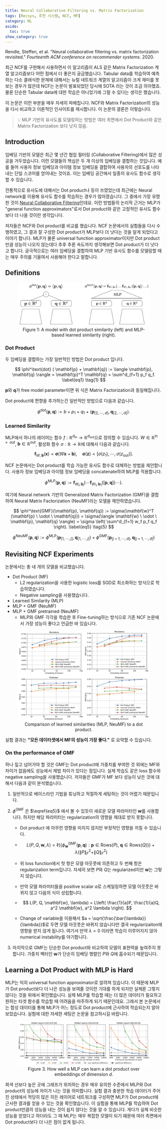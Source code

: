```yaml
---
title: Neural Collaborative Filtering vs. Matrix Factorization
tags: [Recsys, 추천 시스템, NCF, MF]
category: ML
aside:
  toc: true
show_category: true
---
```


Rendle, Steffen, et al. "Neural collaborative filtering vs. matrix factorization revisited." *Fourteenth ACM conference on recommender systems*. 2020.

<!--more-->

최근 NCF를 구현해서 사용하면서 이 알고리즘이 ALS 같은 Matrix Factorization 계열 알고리즘보다 어떤 점에서 더 좋은지 궁금했습니다. 
Tabular data를 학습하여 예측하는 다소 클래식한 문제에 대해서는 뉴럴 네트워크 계열의 알고리즘이 크게 재미를 못보는 경우가 많은데 NCF는 논문이 발표되었던 당시에 SOTA 라는 것이 조금 의아했죠. 
물론 단순한 Tabular data에 대한 학습은 아니었기에 그럴 수 있다는 생각은 했습니다. 

이 논문은 이런 부분을 매우 자세히 파헤칩니다. 
NCF와 Matrix Factorization의 성능을 다시 비교하고 이론적인 인사이트를 제시합니다. 
이 논문의 결론은 이렇습니다.

>   :bulb: MLP 기반의 유사도를 모델링하는 방법은 여러 측면에서 Dot Product와 같은 Matrix Factorization 보다 낫지 않음.

## Introduction

임베딩 기반의 모델은 최근 몇 년간 협업 필터링 (Collaborative Filtering)에서 많은 성공을 거두었습니다. 
이런 모델들의 핵심은 두 개 이상의 임베딩을 결합하는 것입니다. 
예를 들어 사용자 정보 임베딩과 아이템 정보 임베딩을 결합하여 사용자의 선호도를 나타내는 단일 스코어를 얻어내는 것이죠. 
이는 임베딩 공간에서 일종의 유사도 함수로 생각할 수 있습니다.

전통적으로 유사도에 대해서는 Dot product나 등이 쓰였었는데 최근에는 Neural network를 이용해 유사도 함수를 학습하는 경우가 많아졌습니다.
그 중에서 가장 유명한 것이 [Neural Collaborative Filtering](https://otzslayer.github.io/ml/2021/12/12/neural-collaborative-filtering.html)인데요. 
이런 방법들의 논리적 근거는 MLP가 "general function approximators"로서 Dot product와 같은 고정적인 유사도 함수보다 더 나을 것이란 생각입니다.

저자들은 NCF와 Dot product를 비교를 했습니다. 
NCF 논문에서의 실험들을 다시 수행하였고, 그 결과 잘 구성한 Dot product가 MLP보다 더 낫다는 것을 알게 되었다고 이야기 합니다. 
MLP가 물론 universal function approximator이지만 Dot product만큼 성능이 나오지 않는데다 추후 추론 속도까지 생각해보면 Dot product가 더 낫다고 합니다. 
궁극적으로는 여러 임베딩을 결합하여 MLP 기반 유사도 함수를 모델링할 때는 매우 주의를 기울여서 사용해야 한다고 말합니다.

## Definitions

<center>
  <figure>
    <img src="/assets/images/2022-02-07-ncf-versus-mf/image-20220206180846469.png" alt="Model structure" style="zoom:50%;" />
    <figcaption style="text-align: center;">Figure 1: A model with dot product similarity (left) and MLP-based learned similarity (right).</figcaption>
  </figure>
</center>

### Dot Product

두 임베딩을 결합하는 가장 일반적인 방법은 Dot product 입니다.

$$
\phi^\text{dot} ( \mathbf{p} + \mathbf{q}) := \langle \mathbf{p}, \mathbf{q} \rangle = \mathbf{p}^T \mathbf{q} = \sum^d_{f=1} p_f q_f. \label{eq1} \tag{1}
$$

$\mathbf{p}$와 $\mathbf{q}$가 free model parameter이면 위 식은 Matrix Factorization과 동일해집니다.

Dot product에 편향을 추가하는건 일반적인 방법으로 다음과 같습니다.

$$
\phi^{\text{dot}} (\mathbf{p}, \mathbf{q}) := b + p_1 + q_1 + \langle \mathbf{p}_{[2, \cdots, d]}, \mathbf{q}_{[2, \cdots, d]} \rangle. \label{eq2} \tag{2}
$$

### Learned Similarity

MLP에서 하나의 레이어는 함수 $f : \mathbb{R}^{d_\text{in}} \to \mathbb{R}^{d_\text{out}}$으로 정의할 수 있습니다. $W \in \mathbb{R}^\text{in $\times$ out}$, $\mathbf{b} \in \mathbb{R}^\text{out}$, 활성화 함수 $\sigma : \mathbb{R} \to \mathbb{R}$에 대해서 다음과 같습니다.

$$
\mathbf{f}_{W, \mathbf{b}}(\mathbf{x}) = \boldsymbol{\sigma}(W \mathbf{x} + \mathbf{b}), \quad \boldsymbol{\sigma}(\mathbf{z}) = [\sigma(z_1), \cdots, \sigma(z_\text{out})]. \label{eq3} \tag{3}
$$

NCF 논문에서는 Dot product를 학습 가능한 유사도 함수로 대체하는 방법을 제안합니다. 사용자 정보 임베딩과 아이템 정보 임베딩을 concatenate하여 MLP를 적용합니다.

$$
\phi^\text{MLP} (\mathbf{p}, \mathbf{q}) := \mathbf{f}_{W_l, \mathbf{b}_l} (\cdots \mathbf{f}_{W_1, \mathbf{b}_1} ([\mathbf{p}, \mathbf{q}]) \cdots). \label{eq4} \tag{4}
$$

여기에 Neural network 기반의 Generalized Matrix Factorization (GMF)을 결합하여 Neural Matrix Factorization (NeuMF)라는 모델을 제안하였습니다.

$$
\phi^\text{GMF}(\mathbf{p}, \mathbf{q}) := \sigma(\mathbf{w}^T (\mathbf{p} \ \odot \ \mathbf{q})) = \sigma(\langle \mathbf{w} \ \odot \ \mathbf{p}, \mathbf{q} \rangle) = \sigma \left( \sum^d_{f=1} w_f p_f q_f \right). \label{eq5} \tag{5}
$$

$$
\phi^\text{NeuMF} (\mathbf{p}, \mathbf{q}) := \phi^\text{MLP}(\mathbf{p}_{[1, \cdots, j]} , \mathbf{q}_{[1, \cdots, j]}) + \phi^\text{GMF}(\mathbf{p}_{[j+1, \cdots, d]} , \mathbf{q}_{[j+1, \cdots, d]}) \label{eq6} \tag{6}
$$



## Revisiting NCF Experiments

논문에서는 총 네 개의 모델을 비교했습니다.

-   Dot Product (MF)
    -   L2 regularization을 사용한 logistic loss를 SGD로 최소화하는 방식으로 학습하였습니다.
    -   Negative sampling을 사용했습니다.
-   Learned Similarity (MLP)
-   MLP + GMF (NeuMF)
-   MLP + GMF pretrained (NeuMF)
    -   MLP와 GMF 각각을 학습한 후 Fine-tuning하는 방식으로 기존 NCF 논문에서 가장 성능이 좋다고 언급한 바 있습니다.

<center>
  <figure>
    <img src="/assets/images/2022-02-07-ncf-versus-mf/image-20220206223323637.png" alt="Comparison" style="zoom:50%;" />
    <figcaption style="text-align: center;">Comparison of learned similarities (MLP, NeuMF) to a dot product.</figcaption>
  </figure>
</center>


실험 결과는 **"모든 데이터셋에서 MF의 성능이 가장 좋다."** 로 요약할 수 있습니다.

### On the performance of GMF

하나 짚고 넘어가야 할 것은 GMF는 Dot product에 가중치를 부여한 것 외에는 MF와 차이가 없음에도 성능에서 제법 차이가 있다는 점입니다. 실제 학습도 같은 loss 함수와 negative sampling을 사용했습니다. 저자들은 GMF가 MF 보다 성능이 낮은 것에 대해서 다음과 같이 분석했습니다.

1.   일반적으로 베이스라인 기법을 튜닝하고 적절하게 세팅하는 것이 어렵기 때문입니다.

2.   $\phi^\text{GMF}$ 은 $\eqref{eq5}$ 에서 볼 수 있듯이 새로운 모델 파라미터인 $\mathbf{w}$를 사용합니다. 하지만 해당 파라미터는 regularization의 영향을 제대로 받지 못합니다.

     -   Dot product 에 아무런 영향을 미치지 않지만 부정적인 영향을 끼칠 수 있습니다.

     -   $$
         L(P, Q, \mathbf{w}, \lambda) = \ell \left( \left\{ \phi_\mathbf{w}^\text{GMF} (\mathbf{p}, \mathbf{q}) : \mathbf{p} \in \text{Rows}(P), \; \mathbf{q} \in \text{Rows}(Q) \right\}  \right) + \lambda \left( \| P \|^2_F + \|Q\|^2_F \right)
         $$

     -   위 loss function에서 첫 항은 모델 아웃풋에 의존하고 두 번째 항은 regularization term입니다. 자세히 보면 $P$와 $Q$는 regularized지만 $\mathbf{w}$는 그렇지 않습니다.

     -   만약 모델 파라미터들을 positive scalar $a$로 스케일링하면 모델 아웃풋은 바뀌지 않고 다음의 식이 성립합니다.

     -   $$
         L(P, Q, \mathbf{w}, \lambda) = L\left( \frac{1}{a}P, \frac{1}{a}Q, a^2 \mathbf{w}, a^2 \lambda \right).
         $$

     -   Change of variable을 이용해서 $a = \sqrt{\frac{\bar{\lambda}}{\lambda}}$로 두면 모델 아웃풋은 바뀌지 않습니다만 결국 regularizaiton에 영향을 받지 않게 됩니다. 여기서 만약 $\lambda = 0$ 이라면 학습이 이루어지지 않아 numerical instability를 야기합니다.

3.   마지막으로 GMF는 단순한 Dot product와 비교하여 모델의 표현력을 높여주지 못합니다. 가중치 벡터인 $\mathbf{w}$가 단순히 임베딩 행렬인 $P$와 $Q$에 흡수되기 때문입니다.

## Learning a Dot Product with MLP is Hard

MLP는 익히 universal function approximator로 알려져 있습니다. 이 때문에 MLP가 Dot product보다 더 나은 성능을 보여줄 것이란 기대를 하게 되지만 실제론 그렇지 않다는 것을 위에서 확인했습니다. 실제 MLP를 학습할 때는 더 많은 데이터가 필요하고 원하는 타겟 함수를 학습할 때 어려움을 마주하게 되기 때문인데요. 그래서 본 논문에서는 합성 데이터를 통해 MLP가 어느 정도로 Dot product에 근사하여 학습되는지 알아보았습니다. 실험에 대한 자세한 세팅은 논문을 참고하시길 바랍니다.

<center>
  <figure>
    <img src="/assets/images/2022-02-07-ncf-versus-mf/image-20220207234225741.png" alt="How well a MLP can learn a dot product over embeddings of dimension." style="zoom:50%;" />
    <figcaption style="text-align: center;">Figure 3. How well a MLP can learn a dot product over embeddings of dimension <i>d</i>.</figcaption>
  </figure>
</center>

회색 선보다 높은 곳에 그래프가 위치하는 경우 매우 유의한 수준에서 MLP와 Dot product의 성능에 차이가 나는 것을 의미합니다.  실험 결과 충분한 학습 데이터가 주어진 상태에서 적당히 많은 히든 레이어로 네트워크를 구성하면 MLP가 Dot product에 근사한 결과를 얻을 수 있는 것을 확인했습니다. 이 실험을 통해 MLP를 학습하여 Dot product만큼의 성능을 내는 것이 쉽지 않다는 것을 알 수 있습니다. 게다가 실제 비슷한 성능을 얻었다고 하더라도 그 때 MLP는 매우 복잡한 모델이 되기 떄문에 여러 측면에서 Dot product보다 더 나은 점이 없게 됩니다.


